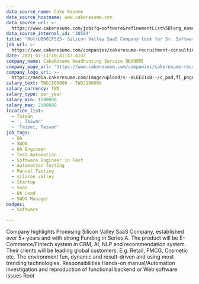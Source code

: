```yaml
---
data_source_name: Cake Resume
data_source_hostname: www.cakeresume.com
data_source_url: >-
  https://www.cakeresume.com/jobs?q=software&refinementList%5Blang_name%5D%5B0%5D=English&refinementList%5Bsalary_type%5D=per_year&range%5Bsalary_range%5D%5Bmin%5D=1000000&page=2
data_source_internal_id: '30584'
title: "Hot\U0001F525- Silicon Valley SaaS Company look for Sr. Software Engineer in Test up to team Lead-NC"
job_url: >-
  https://www.cakeresume.com/companies/cakeresume-recruitment-consulting/jobs/8b4fd9
date: 2021-07-11T10:41:47.414Z
company_name: CakeResume Headhunting Service 獵才顧問
company_page_url: 'https://www.cakeresume.com/companies/cakeresume-recruitment-consulting'
company_logo_url: >-
  https://media.cakeresume.com/image/upload/s--mLEE21uB--/c_pad,fl_png8,h_200,w_200/v1620881212/vdbipassrdfr8omwzeq6.png
salary_text: TWD1500000 - TWD2100000
salary_currency: TWD
salary_type: per_year
salary_min: 1500000
salary_max: 2100000
location_list:
  - Taiwan
  - ', Taiwan'
  - 'Taipei, Taiwan'
job_tags:
  - QA
  - SWQA
  - QA Engineer
  - Test Automation
  - Software Engineer in Test
  - Automation Testing
  - Manual Testing
  - silicon valley
  - Startup
  - SaaS
  - QA Lead
  - SWQA Manager
badges:
  - Software

---
```


Company highlights Promising Silicon Valley SaaS Company, established over 5+ years and with strong Funding in Series A. The product will be E-Commerce/Fintech system in CRM, AI, NLP and recommendation system. Their clients will be leading global customers. E.g. Retail, FMCG, Cosmetic etc. The environment fun, dynamic and result-driven and using most trending technologies. Responsibilities Hands-on manual/Automation investigation and reproduction of functional backend or Web software issues Root